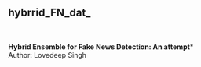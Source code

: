 ## hybrrid_FN_dat_
</br>

**Hybrid Ensemble for Fake News Detection: An attempt*** &nbsp;
</br>
Author: Lovedeep Singh 

